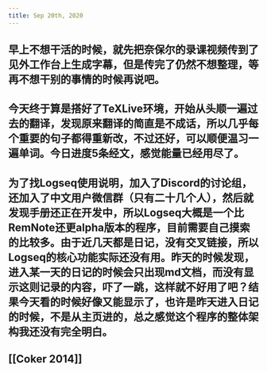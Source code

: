 ```yaml
---
title: Sep 20th, 2020
---
```


## 早上不想干活的时候，就先把奈保尔的录课视频传到了见外工作台上生成字幕，但是传完了仍然不想整理，等再不想干别的事情的时候再说吧。
## 今天终于算是搭好了TeXLive环境，开始从头顺一遍过去的翻译，发现原来翻译的简直是不成话，所以几乎每个重要的句子都得重新改，不过还好，可以顺便温习一遍单词。今日进度5条经文，感觉能量已经用尽了。
## 为了找Logseq使用说明，加入了Discord的讨论组，还加入了中文用户微信群（只有二十几个人），然后就发现手册还正在开发中，所以Logseq大概是一个比RemNote还更alpha版本的程序，目前需要自己摸索的比较多。由于近几天都是日记，没有交叉链接，所以Logseq的核心功能实际还没有用。昨天的时候发现，进入某一天的日记的时候会只出现md文档，而没有显示这则记录的内容，吓了一跳，这样就不好用了吧？结果今天看的时候好像又能显示了，也许是昨天进入日记的时候，不是从主页进的，总之感觉这个程序的整体架构我还没有完全明白。
## [[Coker 2014]]
##
